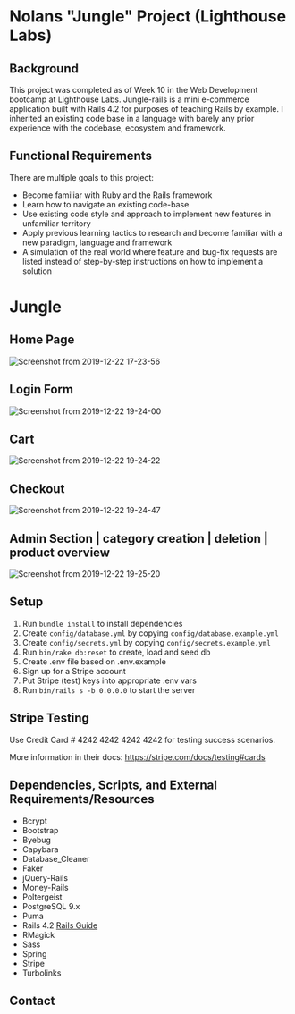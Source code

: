 
# Nolans "Jungle" Project (Lighthouse Labs)

## Background
This project was completed as of Week 10 in the Web Development bootcamp at Lighthouse Labs. Jungle-rails is a mini e-commerce application built with Rails 4.2 for purposes of teaching Rails by example. I inherited an existing code base in a language with barely any prior experience with the codebase, ecosystem and framework.

## Functional Requirements
There are multiple goals to this project:

- Become familiar with Ruby and the Rails framework
- Learn how to navigate an existing code-base
- Use existing code style and approach to implement new features in unfamiliar territory
- Apply previous learning tactics to research and become familiar with a new paradigm, language and framework
- A simulation of the real world where feature and bug-fix requests are listed instead of step-by-step instructions on how to implement a solution

# Jungle
## Home Page
![Screenshot from 2019-12-22 17-23-56](https://user-images.githubusercontent.com/48977789/71332020-cb045b00-24f1-11ea-8ec6-d0b3001827e9.png)
## Login Form
![Screenshot from 2019-12-22 19-24-00](https://user-images.githubusercontent.com/48977789/71332019-cb045b00-24f1-11ea-95ce-6b69066647bb.png)
## Cart
![Screenshot from 2019-12-22 19-24-22](https://user-images.githubusercontent.com/48977789/71332018-cb045b00-24f1-11ea-946a-63a023110194.png)
## Checkout
![Screenshot from 2019-12-22 19-24-47](https://user-images.githubusercontent.com/48977789/71332017-cb045b00-24f1-11ea-9f2d-d3f435539c62.png)
## Admin Section | category creation | deletion | product overview
![Screenshot from 2019-12-22 19-25-20](https://user-images.githubusercontent.com/48977789/71332016-cb045b00-24f1-11ea-9fe7-3b515ea839c4.png)

## Setup

1. Run `bundle install` to install dependencies
2. Create `config/database.yml` by copying `config/database.example.yml`
3. Create `config/secrets.yml` by copying `config/secrets.example.yml`
4. Run `bin/rake db:reset` to create, load and seed db
5. Create .env file based on .env.example
6. Sign up for a Stripe account
7. Put Stripe (test) keys into appropriate .env vars
8. Run `bin/rails s -b 0.0.0.0` to start the server

## Stripe Testing

Use Credit Card # 4242 4242 4242 4242 for testing success scenarios.

More information in their docs: <https://stripe.com/docs/testing#cards>

## Dependencies, Scripts, and External Requirements/Resources

* Bcrypt
* Bootstrap
* Byebug
* Capybara
* Database_Cleaner
* Faker
* jQuery-Rails
* Money-Rails
* Poltergeist
* PostgreSQL 9.x
* Puma
* Rails 4.2 [Rails Guide](http://guides.rubyonrails.org/v4.2/)
* RMagick
* Sass
* Spring
* Stripe
* Turbolinks

## Contact
